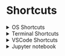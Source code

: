# Shortcuts

<details>
  <summary>OS Shortcuts</summary>

| action | macOS | Windows |
| :----- | :---: | ------: |
| run | | `Win + R` |
| new explorer window | `Shift + Cmd + N` | `Win + E` |
| toggle dock | `Cmd + Option + D` | |

</details>

<details>
  <summary>Terminal Shortcuts</summary>

| action | macOS | Windows |
| :----- | :---: | ------: |
| clear terminal screen | `Ctrl + L` | `Ctrl + L` |
| zoom in/out | `Cmd +/-` | `Ctrl +/-` |
| delete line | `Ctrl + U` | `Ctrl + U` |
| front of line | `Ctrl + A` | `Ctrl + A` |
| end of line | `Ctrl + E` | `Ctrl + E` |

</details>


<details>
  <summary>VSCode Shortcuts</summary>

| action | macOS | Windows |
| :-------- | :------: | ----: |
| zoom in / out | `Cmd + +/-` | `Ctrl + +/-` |
| new integrated terminal | `Shift + Ctrl + ` ` | `Ctrl + Æ` |
| multi-line cursor | `Shift + Cmd + L` or `Option + Cmd + UpArrow/DownArrow` | |
| toggle file explorer | `Cmd + B` | `Ctrl + B` |
| comment in/out line | | `Ctrl + '` |
| find next occurence | | `Ctrl + D` |

playground

</details>

<details>
  <summary>Jupyter notebook</summary>

| action | macOS | Windows |
| :-------- | :------: | ----: |
| new cell | | |

</details>
